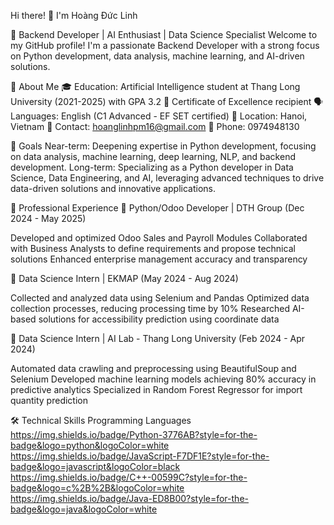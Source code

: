 Hi there! 👋 I'm Hoàng Đức Linh

🚀 Backend Developer | AI Enthusiast | Data Science Specialist
Welcome to my GitHub profile! I'm a passionate Backend Developer with a strong focus on Python development, data analysis, machine learning, and AI-driven solutions.

🎯 About Me
  🎓 Education: Artificial Intelligence student at Thang Long University (2021-2025) with GPA 3.2
  🌟 Certificate of Excellence recipient
  🗣️ Languages: English (C1 Advanced - EF SET certified)
  📍 Location: Hanoi, Vietnam
  📧 Contact: hoanglinhpm16@gmail.com
  📱 Phone: 0974948130

🎯 Goals
Near-term: Deepening expertise in Python development, focusing on data analysis, machine learning, deep learning, NLP, and backend development.
Long-term: Specializing as a Python developer in Data Science, Data Engineering, and AI, leveraging advanced techniques to drive data-driven solutions and innovative applications.

💼 Professional Experience
🔹 Python/Odoo Developer | DTH Group (Dec 2024 - May 2025)

Developed and optimized Odoo Sales and Payroll Modules
Collaborated with Business Analysts to define requirements and propose technical solutions
Enhanced enterprise management accuracy and transparency

🔹 Data Science Intern | EKMAP (May 2024 - Aug 2024)

Collected and analyzed data using Selenium and Pandas
Optimized data collection processes, reducing processing time by 10%
Researched AI-based solutions for accessibility prediction using coordinate data

🔹 Data Science Intern | AI Lab - Thang Long University (Feb 2024 - Apr 2024)

Automated data crawling and preprocessing using BeautifulSoup and Selenium
Developed machine learning models achieving 80% accuracy in predictive analytics
Specialized in Random Forest Regressor for import quantity prediction

🛠️ Technical Skills
Programming Languages
https://img.shields.io/badge/Python-3776AB?style=for-the-badge&logo=python&logoColor=white
https://img.shields.io/badge/JavaScript-F7DF1E?style=for-the-badge&logo=javascript&logoColor=black
https://img.shields.io/badge/C++-00599C?style=for-the-badge&logo=c%2B%2B&logoColor=white
https://img.shields.io/badge/Java-ED8B00?style=for-the-badge&logo=java&logoColor=white
